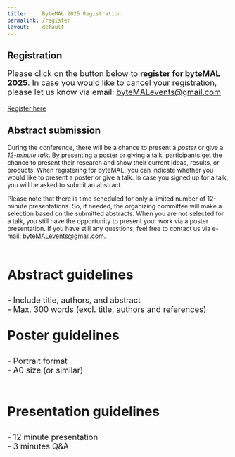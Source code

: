 ```yaml
---
title:     ByteMAL 2025 Registration
permalink: /register
layout:    default
---
```


<div class="row">
  <div class="jumbotron p-5" style="text-align: left">
    <h2><b>Registration</b></h2>
    <p style = "font-size: 18px">Please click on the button below to <b>register for byteMAL 2025</b>. In case you would like to cancel your registration, please let us know via email: <a href = "mailto:byteMALevents@gmail.com">byteMALevents@gmail.com</a></p>
    <!-- <p style = "font-size: 20px"><i>Please note that the registration deadline has passed!</i></p> -->
    <!-- <a class="btn btn-primary btn-lg my-3" href="/bytemal-2025/RegistrationError" target="_blank" role="button">Register here</a> -->
	<a class="btn btn-primary btn-lg my-3" href="https://docs.google.com/forms/d/e/1FAIpQLSedbGMhdt9VmbJxuQfEOYDRFIbWtipn2lr6NsVhcmqupSzNMA/viewform?usp=header" target="_blank" role="button">Register here</a>
  </div>
</div>

<div class="row">
  <div class="col-sm-12 px-3">
      <h2><b>Abstract submission</b></h2> 
		  <p>During the conference, there will be a chance to present a <i>poster</i> or give a <i>12-minute talk</i>. By presenting a poster or giving a talk, participants get the chance to present their research and show their current ideas, results, or products. When registering for byteMAL, you can indicate whether you would like to present a poster or give a talk. In case you signed up for a talk, you will be asked to submit an abstract.  </p>
		  <p> Please note that there is time scheduled for only a limited number of 12-minute presentations. So, if needed, the organizing committee will make a selection based on the submitted abstracts. When you are not selected for a talk, you still have the opportunity to present your work via a poster presentation. If you have still any questions, feel free to contact us via e-mail: <a href = "mailto:byteMALevents@gmail.com">byteMALevents@gmail.com</a>.</p>
  </div>
</div>

<br>

<div class="row">
	  <div class="col-sm-4 px-3">
	  <div class="jumbotron p-5 bg-info text-white h-100" style="text-align: left">
		  <p style="font-size: 30px"><b>Abstract guidelines</b></p>
		  <p style="font-size: 18px">
			  - Include title, authors, and abstract <br>
			  - Max. 300 words (excl. title, authors and references)
		  </p>
	  </div>
  </div>
	
  <div class="col-sm-4 px-3">
	  <div class="jumbotron p-5 bg-dark text-white h-100" style="text-align: left">
		  <p style="font-size: 30px"><b>Poster guidelines</b></p>
		  <p style="font-size: 18px">
		  - Portrait format <br>
		  - A0 size (or similar)
	  </p> <br>
	  </div>
  </div>
  
  <div class="col-sm-4 px-3">
	  <div class="jumbotron p-5 bg-primary text-white h-100" style="text-align: left">
		  <p style="font-size: 30px"><b>Presentation guidelines</b></p>
		  <p style="font-size: 18px">
			  - 12 minute presentation <br>
			  - 3 minutes Q&A
		  </p>
	  </div>
</div>

<!-- href="https://docs.google.com/forms/d/e/1FAIpQLSd-s96MgwVAvE0VqYHz958qzQOD2KQKyeWYGk1AoKYIlsd8-g/viewform?usp=sf_link"  -->
<!-- href="/bytemal-2025/RegistrationError" -->
